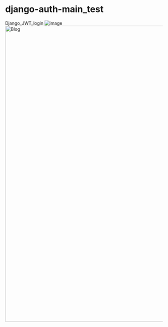 # django-auth-main_test
Django_JWT_login
![image](https://user-images.githubusercontent.com/53171343/207478026-773247e1-6fae-48d1-aa8f-f2dc831eab8b.png)
<img width="944" alt="Blog" src="https://user-images.githubusercontent.com/53171343/207480041-61ce0b01-54c4-470a-bfcb-8245aa652754.PNG">

